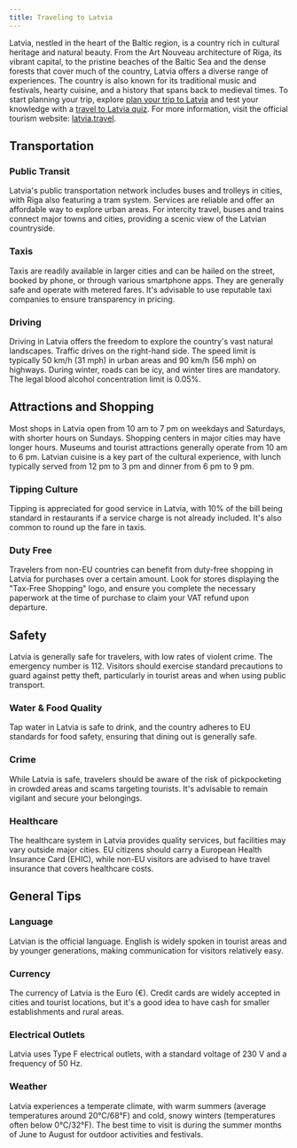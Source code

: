 ```yaml
---
title: Traveling to Latvia
---
```


Latvia, nestled in the heart of the Baltic region, is a country rich in cultural heritage and natural beauty. From the Art Nouveau architecture of Riga, its vibrant capital, to the pristine beaches of the Baltic Sea and the dense forests that cover much of the country, Latvia offers a diverse range of experiences. The country is also known for its traditional music and festivals, hearty cuisine, and a history that spans back to medieval times. To start planning your trip, explore [plan your trip to Latvia](https://maps.tripomatic.com) and test your knowledge with a [travel to Latvia quiz](https://faabul.com/en/l/Latvia-Fun-Facts). For more information, visit the official tourism website: [latvia.travel](https://www.latvia.travel/en).

## Transportation

### Public Transit
Latvia's public transportation network includes buses and trolleys in cities, with Riga also featuring a tram system. Services are reliable and offer an affordable way to explore urban areas. For intercity travel, buses and trains connect major towns and cities, providing a scenic view of the Latvian countryside.

### Taxis
Taxis are readily available in larger cities and can be hailed on the street, booked by phone, or through various smartphone apps. They are generally safe and operate with metered fares. It's advisable to use reputable taxi companies to ensure transparency in pricing.

### Driving
Driving in Latvia offers the freedom to explore the country's vast natural landscapes. Traffic drives on the right-hand side. The speed limit is typically 50 km/h (31 mph) in urban areas and 90 km/h (56 mph) on highways. During winter, roads can be icy, and winter tires are mandatory. The legal blood alcohol concentration limit is 0.05%.

## Attractions and Shopping
Most shops in Latvia open from 10 am to 7 pm on weekdays and Saturdays, with shorter hours on Sundays. Shopping centers in major cities may have longer hours. Museums and tourist attractions generally operate from 10 am to 6 pm. Latvian cuisine is a key part of the cultural experience, with lunch typically served from 12 pm to 3 pm and dinner from 6 pm to 9 pm.

### Tipping Culture
Tipping is appreciated for good service in Latvia, with 10% of the bill being standard in restaurants if a service charge is not already included. It's also common to round up the fare in taxis.

### Duty Free
Travelers from non-EU countries can benefit from duty-free shopping in Latvia for purchases over a certain amount. Look for stores displaying the "Tax-Free Shopping" logo, and ensure you complete the necessary paperwork at the time of purchase to claim your VAT refund upon departure.

## Safety
Latvia is generally safe for travelers, with low rates of violent crime. The emergency number is 112. Visitors should exercise standard precautions to guard against petty theft, particularly in tourist areas and when using public transport.

### Water & Food Quality
Tap water in Latvia is safe to drink, and the country adheres to EU standards for food safety, ensuring that dining out is generally safe.

### Crime
While Latvia is safe, travelers should be aware of the risk of pickpocketing in crowded areas and scams targeting tourists. It's advisable to remain vigilant and secure your belongings.

### Healthcare
The healthcare system in Latvia provides quality services, but facilities may vary outside major cities. EU citizens should carry a European Health Insurance Card (EHIC), while non-EU visitors are advised to have travel insurance that covers healthcare costs.

## General Tips

### Language
Latvian is the official language. English is widely spoken in tourist areas and by younger generations, making communication for visitors relatively easy.

### Currency
The currency of Latvia is the Euro (€). Credit cards are widely accepted in cities and tourist locations, but it's a good idea to have cash for smaller establishments and rural areas.

### Electrical Outlets
Latvia uses Type F electrical outlets, with a standard voltage of 230 V and a frequency of 50 Hz.

### Weather
Latvia experiences a temperate climate, with warm summers (average temperatures around 20°C/68°F) and cold, snowy winters (temperatures often below 0°C/32°F). The best time to visit is during the summer months of June to August for outdoor activities and festivals.
